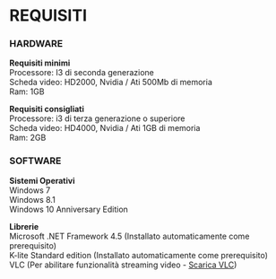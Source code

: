 # REQUISITI

### HARDWARE
<strong>Requisiti minimi</strong><br>
Processore: I3 di seconda generazione<br>
Scheda video: HD2000, Nvidia / Ati 500Mb di memoria<br>
Ram: 1GB

<strong>Requisiti consigliati</strong><br>
Processore: i3 di terza generazione o superiore<br>
Scheda video: HD4000, Nvidia / Ati 1GB di memoria<br>
Ram: 2GB

### SOFTWARE
<strong>Sistemi Operativi</strong><br>
Windows 7<br>
Windows 8.1<br>
Windows 10 Anniversary Edition

<strong>Librerie</strong><br>
Microsoft .NET Framework 4.5 (Installato automaticamente come prerequisito)<br>
K-lite Standard edition (Installato automaticamente come prerequisito)<br>
VLC (Per abilitare funzionalità streaming video - [Scarica VLC](http://www.videolan.org/vlc/index.it.html))
